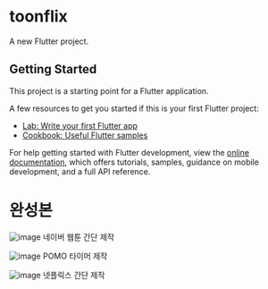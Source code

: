 # toonflix

A new Flutter project.

## Getting Started

This project is a starting point for a Flutter application.

A few resources to get you started if this is your first Flutter project:

- [Lab: Write your first Flutter app](https://docs.flutter.dev/get-started/codelab)
- [Cookbook: Useful Flutter samples](https://docs.flutter.dev/cookbook)

For help getting started with Flutter development, view the
[online documentation](https://docs.flutter.dev/), which offers tutorials,
samples, guidance on mobile development, and a full API reference.


# 완성본
![image](https://github.com/user-attachments/assets/29bcb09b-e188-4c40-9cce-55ad83e54ae1)
네이버 웹툰 간단 제작

![image](https://github.com/user-attachments/assets/e2695da9-a38d-4c45-9255-e72905e5aafd)
POMO 타이머 제작

![image](https://github.com/user-attachments/assets/30e12cad-fa96-4948-a2b4-220d7345ea73)
넷플릭스 간단 제작
